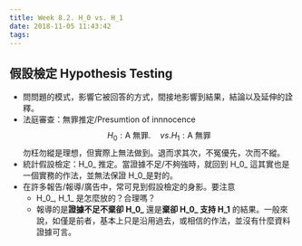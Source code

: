 ```yaml
---
title: Week 8.2. H_0 vs. H_1
date: 2018-11-05 11:43:42
tags:
---
```

## 假設檢定 Hypothesis Testing

* 問問題的模式，影響它被回答的方式，間接地影響到結果，結論以及延伸的詮釋。
* 法庭審查：無罪推定/Presumtion of  innnocence
$$ H_0: \text{A 無罪}. \quad vs. H_1: \text{A 無罪}$$
勿枉勿縱是理想，但實際上無法做到。退而求其次，不冤優先，次而不縱。
* 統計假設檢定：H_0_ 推定。當證據不足/不夠強時，就回到 H_0_
這其實也是一個實務的作法，並無法保證 H_0_是對的。
* 在許多報告/報導/廣告中，常可見到假設檢定的身影。要注意
	- H_0_, H_1_ 是怎麼放的？合理嗎？
	- 報導的是**證據不足不棄卻 H_0_** 還是**棄卻 H_0_ 支持 H_1** 的結果。一般來說，如僅是前者，基本上只是沿用過去，或相信的作法，並沒有什麼資料證據可言。
	 